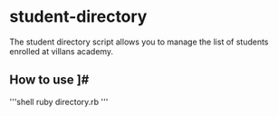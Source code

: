 # student-directory

The student directory script allows you to manage the list of students
enrolled at villans academy.

## How to use ]#
'''shell
ruby directory.rb
'''

